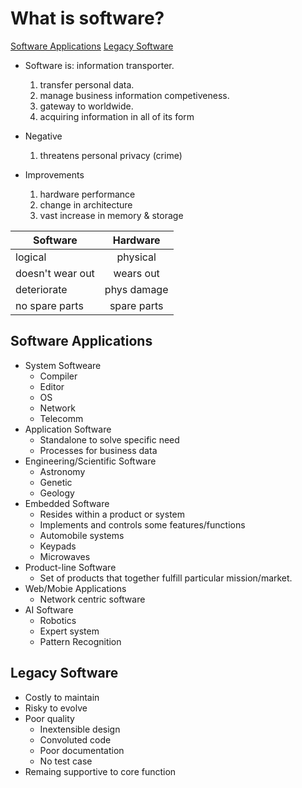 # What is software?

[Software Applications](#SoftwareApplications)
[Legacy Software](#LegacySoftware)

* Software is: information transporter.
	1. transfer personal data.
	2. manage business information competiveness.
	3. gateway to worldwide.
	4. acquiring information in all of its form

* Negative
	1. threatens personal privacy (crime)

* Improvements
	1. hardware performance
	2. change in architecture
	3. vast increase in memory & storage

| Software         | Hardware      |
| -------------    |:-------------:|
| logical          | physical      |
| doesn't wear out | wears out     |
| deteriorate      | phys damage   |
| no spare parts   | spare parts   |


## <a id="SoftwareApplications"></a> Software Applications
* System Softweare
	* Compiler
	* Editor
	* OS
	* Network
	* Telecomm
* Application Software
	* Standalone to solve specific need
	* Processes for business data
* Engineering/Scientific Software
	* Astronomy
	* Genetic
	* Geology
* Embedded Software
	* Resides within a product or system
	* Implements and controls some features/functions
	* Automobile systems
	* Keypads
	* Microwaves
* Product-line Software
	* Set of products that together fulfill particular mission/market.
* Web/Mobie Applications
	* Network centric software
* AI Software
	* Robotics
	* Expert system
	* Pattern Recognition

## <a id="LegacySoftware"></a> Legacy Software
* Costly to maintain
* Risky to evolve
* Poor quality
	* Inextensible design
	* Convoluted code
	* Poor documentation
	* No test case
* Remaing supportive to core function
	






